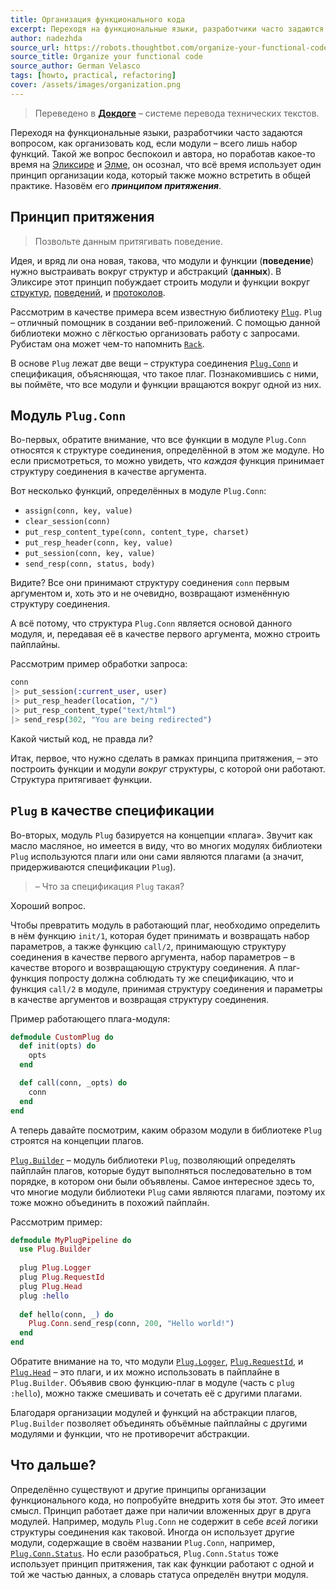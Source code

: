 ```yaml
---
title: Организация функционального кода
excerpt: Переходя на функциональные языки, разработчики часто задаются вопросом, как организовать код, если модули представляют собой набор функций.
author: nadezhda
source_url: https://robots.thoughtbot.com/organize-your-functional-code
source_title: Organize your functional code
source_author: German Velasco
tags: [howto, practical, refactoring]
cover: /assets/images/organization.png
---
```


> Переведено в [**Докдоге**](https://docdog.io) – системе перевода технических текстов.

Переходя на функциональные языки, разработчики часто задаются вопросом, как организовать код, если модули – всего лишь набор функций. Такой же вопрос беспокоил и автора, но поработав какое-то время на [Эликсире](https://wunsh.ru/) и [Элме](/src/tags/#elm), он осознал, что всё время использует один принцип организации кода, который также можно встретить в общей практике. Назовём его ***принципом притяжения***.

## Принцип притяжения

> Позвольте данным притягивать поведение.

Идея, и вряд ли она новая, такова, что модули и функции (**поведение**) нужно выстраивать вокруг структур и абстракций (**данных**). В Эликсире этот принцип побуждает строить модули и функции вокруг [структур](https://wunsh.ru/docs/structs.html), [поведений](https://wunsh.ru/docs/typespecs-and-behaviours.html), и [протоколов](https://wunsh.ru/docs/protocols.html).

Рассмотрим в качестве примера всем известную библиотеку [`Plug`](https://hexdocs.pm/plug/readme.html). `Plug` – отличный помощник в создании веб-приложений. С помощью данной библиотеки можно с лёгкостью организовать работу с запросами. Рубистам она может чем-то напомнить [`Rack`](https://rack.github.io/).

В основе `Plug` лежат две вещи – структура соединения [`Plug.Conn`](https://hexdocs.pm/plug/Plug.Conn.html) и спецификация, объясняющая, что такое плаг. Познакомившись с ними, вы поймёте, что все модули и функции вращаются вокруг одной из них.


## Модуль `Plug.Conn`

Во-первых, обратите внимание, что все функции в модуле `Plug.Conn` относятся к структуре соединения, определённой в этом же модуле. Но если присмотреться, то можно увидеть, что _каждая_ функция принимает структуру соединения в качестве аргумента.

Вот несколько функций, определённых в модуле `Plug.Conn`:

* `assign(conn, key, value)`
* `clear_session(conn)`
* `put_resp_content_type(conn, content_type, charset)`
* `put_resp_header(conn, key, value)`
* `put_session(conn, key, value)`
* `send_resp(conn, status, body)`

Видите? Все они принимают структуру соединения `conn` первым аргументом и, хоть это и не очевидно, возвращают изменённую структуру соединения.

А всё потому, что структура `Plug.Conn` является основой данного модуля, и, передавая её в качестве первого аргумента, можно строить пайплайны.

Рассмотрим пример обработки запроса:

```elixir
conn
|> put_session(:current_user, user)
|> put_resp_header(location, "/")
|> put_resp_content_type("text/html")
|> send_resp(302, "You are being redirected")
```

Какой чистый код, не правда ли?

Итак, первое, что нужно сделать в рамках принципа притяжения, – это построить функции и модули _вокруг_ структуры, с которой они работают. Структура притягивает функции.

## `Plug` в качестве спецификации

Во-вторых, модуль `Plug` базируется на концепции «плага». Звучит как масло масляное, но имеется в виду, что во многих модулях библиотеки `Plug` используются плаги или они сами являются плагами (а значит, придерживаются спецификации `Plug`).

> – Что за спецификация `Plug` такая? 

Хороший вопрос.

Чтобы превратить модуль в работающий плаг, необходимо определить в нём функцию `init/1`, которая будет принимать и возвращать набор параметров, а также функцию `call/2`, принимающую структуру соединения в качестве первого аргумента, набор параметров – в качестве второго и возвращающую структуру соединения. А плаг-функция попросту должна соблюдать ту же спецификацию, что и функция `call/2` в модуле, принимая структуру соединения и параметры в качестве аргументов и возвращая структуру соединения.

Пример работающего плага-модуля:

```elixir
defmodule CustomPlug do
  def init(opts) do
    opts
  end

  def call(conn, _opts) do
    conn
  end
end
```

А теперь давайте посмотрим, каким образом модули в библиотеке `Plug` строятся на концепции плагов.

[`Plug.Builder`](https://hexdocs.pm/plug/Plug.Builder.html) – модуль библиотеки `Plug`, позволяющий определять пайплайн плагов, которые будут выполняться последовательно в том порядке, в котором они были объявлены. Самое интересное здесь то, что многие модули библиотеки `Plug` сами являются плагами, поэтому их тоже можно объединить в похожий пайплайн.

Рассмотрим пример:

```elixir
defmodule MyPlugPipeline do
  use Plug.Builder
  
  plug Plug.Logger
  plug Plug.RequestId
  plug Plug.Head
  plug :hello
  
  def hello(conn, _) do
    Plug.Conn.send_resp(conn, 200, "Hello world!")
  end
end
```

Обратите внимание на то, что модули [`Plug.Logger`](https://hexdocs.pm/plug/Plug.Logger.html), [`Plug.RequestId`](https://hexdocs.pm/plug/Plug.RequestId.html), и [`Plug.Head`](https://hexdocs.pm/plug/Plug.Head.html) – это плаги, и их можно использовать в пайплайне в `Plug.Builder`. Объявив свою функцию-плаг в модуле (часть с `plug :hello`), можно также смешивать и сочетать её с другими плагами.

Благодаря организации модулей и функций на абстракции плагов, `Plug.Builder` позволяет объединять объёмные пайплайны с другими модулями и функции, что не противоречит абстракции.

## Что дальше?

Определённо существуют и другие принципы организации функционального кода, но попробуйте внедрить хотя бы этот. Это имеет смысл. Принцип работает даже при наличии вложенных друг в друга модулей. Например, модуль `Plug.Conn` не содержит в себе _всей_ логики структуры соединения как таковой. Иногда он использует другие модули, содержащие в своём названии `Plug.Conn`, например, [`Plug.Conn.Status`](https://hexdocs.pm/plug/Plug.Conn.Status.html). Но если разобраться, `Plug.Conn.Status` тоже использует принцип притяжения, так как функции  работают с одной и той же частью данных, а словарь статуса определён внутри модуля.
